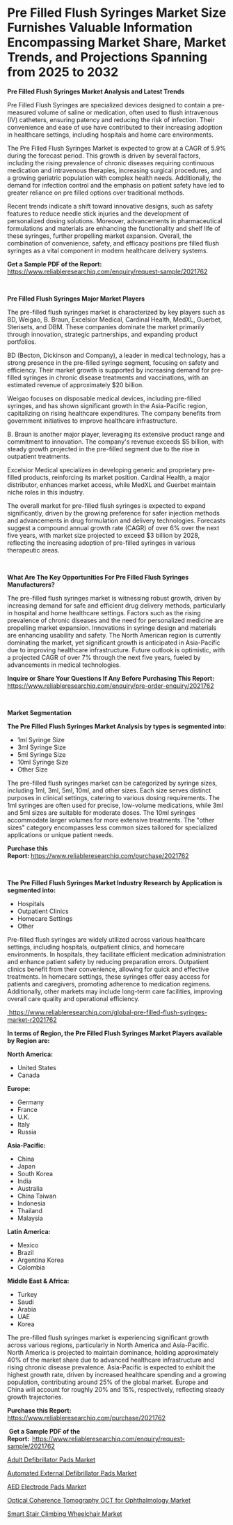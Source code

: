 <p><h1>Pre Filled Flush Syringes Market Size Furnishes Valuable Information Encompassing Market Share, Market Trends, and Projections Spanning from 2025 to 2032</h1></p><p><strong>Pre Filled Flush Syringes Market Analysis and Latest Trends</strong></p>
<p><p>Pre Filled Flush Syringes are specialized devices designed to contain a pre-measured volume of saline or medication, often used to flush intravenous (IV) catheters, ensuring patency and reducing the risk of infection. Their convenience and ease of use have contributed to their increasing adoption in healthcare settings, including hospitals and home care environments.</p><p>The Pre Filled Flush Syringes Market is expected to grow at a CAGR of 5.9% during the forecast period. This growth is driven by several factors, including the rising prevalence of chronic diseases requiring continuous medication and intravenous therapies, increasing surgical procedures, and a growing geriatric population with complex health needs. Additionally, the demand for infection control and the emphasis on patient safety have led to greater reliance on pre filled options over traditional methods.</p><p>Recent trends indicate a shift toward innovative designs, such as safety features to reduce needle stick injuries and the development of personalized dosing solutions. Moreover, advancements in pharmaceutical formulations and materials are enhancing the functionality and shelf life of these syringes, further propelling market expansion. Overall, the combination of convenience, safety, and efficacy positions pre filled flush syringes as a vital component in modern healthcare delivery systems.</p></p>
<p><strong>Get a Sample PDF of the Report:&nbsp;</strong> <a href="https://www.reliableresearchiq.com/enquiry/request-sample/2021762?utm_campaign=1834&utm_medium=2&utm_source=Github&utm_content=ia&utm_term=29032025&utm_id=pre-filled-flush-syringes">https://www.reliableresearchiq.com/enquiry/request-sample/2021762</a></p>
<p>&nbsp;</p>
<p><strong>Pre Filled Flush Syringes Major Market Players</strong></p>
<p><p>The pre-filled flush syringes market is characterized by key players such as BD, Weigao, B. Braun, Excelsior Medical, Cardinal Health, MedXL, Guerbet, Sterisets, and DBM. These companies dominate the market primarily through innovation, strategic partnerships, and expanding product portfolios.</p><p>BD (Becton, Dickinson and Company), a leader in medical technology, has a strong presence in the pre-filled syringe segment, focusing on safety and efficiency. Their market growth is supported by increasing demand for pre-filled syringes in chronic disease treatments and vaccinations, with an estimated revenue of approximately $20 billion.</p><p>Weigao focuses on disposable medical devices, including pre-filled syringes, and has shown significant growth in the Asia-Pacific region, capitalizing on rising healthcare expenditures. The company benefits from government initiatives to improve healthcare infrastructure.</p><p>B. Braun is another major player, leveraging its extensive product range and commitment to innovation. The company's revenue exceeds $5 billion, with steady growth projected in the pre-filled segment due to the rise in outpatient treatments.</p><p>Excelsior Medical specializes in developing generic and proprietary pre-filled products, reinforcing its market position. Cardinal Health, a major distributor, enhances market access, while MedXL and Guerbet maintain niche roles in this industry.</p><p>The overall market for pre-filled flush syringes is expected to expand significantly, driven by the growing preference for safer injection methods and advancements in drug formulation and delivery technologies. Forecasts suggest a compound annual growth rate (CAGR) of over 6% over the next five years, with market size projected to exceed $3 billion by 2028, reflecting the increasing adoption of pre-filled syringes in various therapeutic areas.</p></p>
<p>&nbsp;</p>
<p><strong>What Are The Key Opportunities For Pre Filled Flush Syringes Manufacturers?</strong></p>
<p><p>The pre-filled flush syringes market is witnessing robust growth, driven by increasing demand for safe and efficient drug delivery methods, particularly in hospital and home healthcare settings. Factors such as the rising prevalence of chronic diseases and the need for personalized medicine are propelling market expansion. Innovations in syringe design and materials are enhancing usability and safety. The North American region is currently dominating the market, yet significant growth is anticipated in Asia-Pacific due to improving healthcare infrastructure. Future outlook is optimistic, with a projected CAGR of over 7% through the next five years, fueled by advancements in medical technologies.</p></p>
<p><strong>Inquire or Share Your Questions If Any Before Purchasing This Report:</strong> <a href="https://www.reliableresearchiq.com/enquiry/pre-order-enquiry/2021762?utm_campaign=1834&utm_medium=2&utm_source=Github&utm_content=ia&utm_term=29032025&utm_id=pre-filled-flush-syringes">https://www.reliableresearchiq.com/enquiry/pre-order-enquiry/2021762</a></p>
<p>&nbsp;</p>
<p><strong>Market Segmentation</strong></p>
<p><strong>The Pre Filled Flush Syringes Market Analysis by types is segmented into:</strong></p>
<p><ul><li>1ml Syringe Size</li><li>3ml Syringe Size</li><li>5ml Syringe Size</li><li>10ml Syringe Size</li><li>Other Size</li></ul></p>
<p><p>The pre-filled flush syringes market can be categorized by syringe sizes, including 1ml, 3ml, 5ml, 10ml, and other sizes. Each size serves distinct purposes in clinical settings, catering to various dosing requirements. The 1ml syringes are often used for precise, low-volume medications, while 3ml and 5ml sizes are suitable for moderate doses. The 10ml syringes accommodate larger volumes for more extensive treatments. The "other sizes" category encompasses less common sizes tailored for specialized applications or unique patient needs.</p></p>
<p><strong>Purchase this Report:&nbsp;</strong><a href="https://www.reliableresearchiq.com/purchase/2021762?utm_campaign=1834&utm_medium=2&utm_source=Github&utm_content=ia&utm_term=29032025&utm_id=pre-filled-flush-syringes">https://www.reliableresearchiq.com/purchase/2021762</a></p>
<p>&nbsp;</p>
<p><strong>The Pre Filled Flush Syringes Market Industry Research by Application is segmented into:</strong></p>
<p><ul><li>Hospitals</li><li>Outpatient Clinics</li><li>Homecare Settings</li><li>Other</li></ul></p>
<p><p>Pre-filled flush syringes are widely utilized across various healthcare settings, including hospitals, outpatient clinics, and homecare environments. In hospitals, they facilitate efficient medication administration and enhance patient safety by reducing preparation errors. Outpatient clinics benefit from their convenience, allowing for quick and effective treatments. In homecare settings, these syringes offer easy access for patients and caregivers, promoting adherence to medication regimens. Additionally, other markets may include long-term care facilities, improving overall care quality and operational efficiency.</p></p>
<p><a href="https://www.reliableresearchiq.com/global-pre-filled-flush-syringes-market-r2021762?utm_campaign=1834&utm_medium=2&utm_source=Github&utm_content=ia&utm_term=29032025&utm_id=pre-filled-flush-syringes">&nbsp;https://www.reliableresearchiq.com/global-pre-filled-flush-syringes-market-r2021762</a></p>
<p><strong>In terms of Region, the Pre Filled Flush Syringes Market Players available by Region are:</strong></p>
<p>
    <p> <strong> North America: </strong>
        <ul>
            <li>United States</li>
            <li>Canada</li>
        </ul>
        </p> 
    <p> <strong> Europe: </strong>
        <ul>
            <li>Germany</li>
            <li>France</li>
            <li>U.K.</li>
            <li>Italy</li>
            <li>Russia</li>
        </ul>
        </p> 
    <p> <strong> Asia-Pacific: </strong>
        <ul>
            <li>China</li>
            <li>Japan</li>
            <li>South Korea</li>
            <li>India</li>
            <li>Australia</li>
            <li>China Taiwan</li>
            <li>Indonesia</li>
            <li>Thailand</li>
            <li>Malaysia</li>
        </ul>
        </p> 
    <p> <strong> Latin America: </strong>
        <ul>
            <li>Mexico</li>
            <li>Brazil</li>
            <li>Argentina Korea</li>
            <li>Colombia</li>
        </ul>
        </p> 
    <p> <strong> Middle East & Africa: </strong>
        <ul>
            <li>Turkey</li>
            <li>Saudi</li>
            <li>Arabia</li>
            <li>UAE</li>
            <li>Korea</li>
        </ul>
    </p>
    </p>
<p><p>The pre-filled flush syringes market is experiencing significant growth across various regions, particularly in North America and Asia-Pacific. North America is projected to maintain dominance, holding approximately 40% of the market share due to advanced healthcare infrastructure and rising chronic disease prevalence. Asia-Pacific is expected to exhibit the highest growth rate, driven by increased healthcare spending and a growing population, contributing around 25% of the global market. Europe and China will account for roughly 20% and 15%, respectively, reflecting steady growth trajectories.</p></p>
<p><strong>Purchase this Report: </strong><a href="https://www.reliableresearchiq.com/purchase/2021762?utm_campaign=1834&utm_medium=2&utm_source=Github&utm_content=ia&utm_term=29032025&utm_id=pre-filled-flush-syringes">https://www.reliableresearchiq.com/purchase/2021762</a></p>
<p>&nbsp;<strong>Get a Sample PDF of the Report:&nbsp;&nbsp;</strong><a href="https://www.reliableresearchiq.com/enquiry/request-sample/2021762?utm_campaign=1834&utm_medium=2&utm_source=Github&utm_content=ia&utm_term=29032025&utm_id=pre-filled-flush-syringes">https://www.reliableresearchiq.com/enquiry/request-sample/2021762</a></p>
<p><strong></strong></p>
<p><p><a href="https://github.com/biandnikelrs/Market-Research-Report-List-1/blob/main/adult-defibrillator-pads-market.md?utm_campaign=1834&utm_medium=2&utm_source=Github&utm_content=ia&utm_term=29032025&utm_id=pre-filled-flush-syringes">Adult Defibrillator Pads Market</a></p><p><a href="https://github.com/myongfranzcs/Market-Research-Report-List-1/blob/main/automated-external-defibrillator-pads-market.md?utm_campaign=1834&utm_medium=2&utm_source=Github&utm_content=ia&utm_term=29032025&utm_id=pre-filled-flush-syringes">Automated External Defibrillator Pads Market</a></p><p><a href="https://github.com/tentandyik/Market-Research-Report-List-1/blob/main/aed-electrode-pads-market.md?utm_campaign=1834&utm_medium=2&utm_source=Github&utm_content=ia&utm_term=29032025&utm_id=pre-filled-flush-syringes">AED Electrode Pads Market</a></p><p><a href="https://github.com/klenaestien23/Market-Research-Report-List-1/blob/main/optical-coherence-tomography-oct-for-ophthalmology-market.md?utm_campaign=1834&utm_medium=2&utm_source=Github&utm_content=ia&utm_term=29032025&utm_id=pre-filled-flush-syringes">Optical Coherence Tomography OCT for Ophthalmology Market</a></p><p><a href="https://github.com/mismannely/Market-Research-Report-List-1/blob/main/smart-stair-climbing-wheelchair-market.md?utm_campaign=1834&utm_medium=2&utm_source=Github&utm_content=ia&utm_term=29032025&utm_id=pre-filled-flush-syringes">Smart Stair Climbing Wheelchair Market</a></p></p>